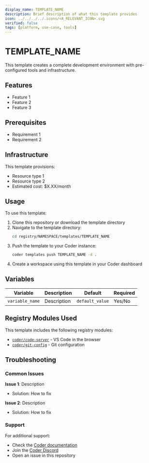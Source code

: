 ```yaml
---
display_name: TEMPLATE_NAME
description: Brief description of what this template provides
icon: ../../../../.icons/<A_RELEVANT_ICON>.svg
verified: false
tags: [platform, use-case, tools]
---
```


# TEMPLATE_NAME

<!-- Describe what this template provides and how to use it -->

This template creates a complete development environment with pre-configured tools and infrastructure.

## Features

- Feature 1
- Feature 2
- Feature 3

## Prerequisites

<!-- List any requirements for using this template -->

- Requirement 1
- Requirement 2

## Infrastructure

<!-- Describe the infrastructure this template creates -->

This template provisions:

- Resource type 1
- Resource type 2
- Estimated cost: $X.XX/month

## Usage

To use this template:

1. Clone this repository or download the template directory
2. Navigate to the template directory:
   ```bash
   cd registry/NAMESPACE/templates/TEMPLATE_NAME
   ```
3. Push the template to your Coder instance:
   ```bash
   coder templates push TEMPLATE_NAME -d .
   ```
4. Create a workspace using this template in your Coder dashboard

## Variables

<!-- Document any template variables -->

| Variable | Description | Default | Required |
|----------|-------------|---------|----------|
| `variable_name` | Description | `default_value` | Yes/No |

## Registry Modules Used

This template includes the following registry modules:

- [`coder/code-server`](https://registry.coder.com/modules/code-server) - VS Code in the browser
- [`coder/git-config`](https://registry.coder.com/modules/git-config) - Git configuration

## Troubleshooting

### Common Issues

**Issue 1**: Description
- Solution: How to fix

**Issue 2**: Description  
- Solution: How to fix

### Support

For additional support:
- Check the [Coder documentation](https://coder.com/docs)
- Join the [Coder Discord](https://discord.gg/coder)
- Open an issue in this repository

